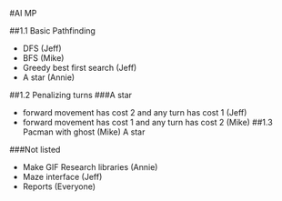 #AI MP 

##1.1 Basic Pathfinding 
- DFS (Jeff)
- BFS (Mike)
- Greedy best first search (Jeff)
- A star (Annie)

##1.2 Penalizing turns
###A star
- forward movement has cost 2 and any turn has cost 1 (Jeff)
- forward movement has cost 1 and any turn has cost 2 (Mike)
##1.3 Pacman with ghost (Mike)
A star

###Not listed
- Make GIF Research libraries (Annie)
- Maze interface (Jeff)
- Reports (Everyone)


